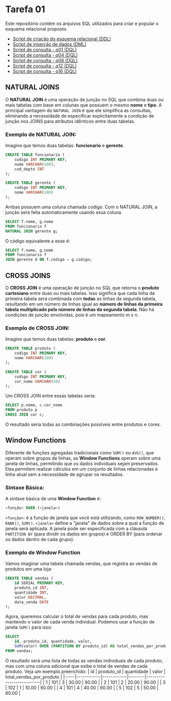 # Tarefa 01

Este repositório contém os arquivos SQL utilizados para criar e popular o esquema relacional proposto.

- [Script de criação do esquema relacional (DDL)](tarefa01-create.sql)
- [Script de inserção de dados (DML)](tarefa01-inserts.sql)
- [Script de consulta - q01 (DQL)](tarefa01-q01.sql)
- [Script de consulta - q04 (DQL)](tarefa01-q04.sql)
- [Script de consulta - q08 (DQL)](tarefa01-q08.sql)
- [Script de consulta - q12 (DQL)](tarefa01-q12.sql)
- [Script de consulta - q16 (DQL)](tarefa01-q16.sql)


## NATURAL JOINS

O **NATURAL JOIN** é uma operação de junção no SQL que combina duas ou mais tabelas com base em colunas que possuem o mesmo **nome** e **tipo**. A principal vantagem do `NATURAL JOIN` é que ele simplifica as consultas, eliminando a necessidade de especificar explicitamente a condição de junção nos JOINS para atributos idênticos entre duas tabelas.

### Exemplo de **NATURAL JOIN**:

Imagine que temos duas tabelas: **funcionario** e **gerente**.

```sql
CREATE TABLE funcionario (
    codigo INT PRIMARY KEY,
    nome VARCHAR(100),
    cod_depto INT
);

CREATE TABLE gerente (
    codigo INT PRIMARY KEY,
    nome VARCHAR(100)
);
```
Ambas possuem uma coluna chamada codigo. Com o NATURAL JOIN, a junção será feita automaticamente usando essa coluna.

```sql
SELECT f.nome, g.nome
FROM funcionario f
NATURAL JOIN gerente g;
```
O código equivalente a esse é:
```sql
SELECT f.nome, g.nome
FROM funcionario f
JOIN gerente d ON f.codigo = g.codigo;
```
## **CROSS JOINS**

O **CROSS JOIN** é uma operação de junção no SQL que retorna o **produto cartesiano** entre duas ou mais tabelas. Isso significa que cada linha da primeira tabela será combinada com **todas** as linhas da segunda tabela, resultando em um número de linhas igual ao **número de linhas da primeira tabela multiplicado pelo número de linhas da segunda tabela**. Não há condições de junção envolvidas, pois é um mapeamento m x n.

### Exemplo de **CROSS JOIN**:

Imagine que temos duas tabelas: **produto** e **cor**.

```sql
CREATE TABLE produto (
    codigo INT PRIMARY KEY,
    nome VARCHAR(100)
);

CREATE TABLE cor (
    codigo INT PRIMARY KEY,
    cor_nome VARCHAR(50)
);
```

Um CROSS JOIN entre essas tabelas seria:

```sql
SELECT p.nome, c.cor_nome
FROM produto p
CROSS JOIN cor c;
```
O resultado seria todas as combinações possíveis entre produtos e cores.

## **Window Functions**
Diferente de funções agregadas tradicionais como `SUM()` ou `AVG()`, que operam sobre grupos de linhas, as **Window Functions** operam sobre uma janela de linhas, permitindo que os dados individuais sejam preservados. Elas permitem realizar cálculos em um conjunto de linhas relacionadas à linha atual sem a necessidade de agrupar os resultados.



### Sintaxe Básica:

A sintaxe básica de uma **Window Function** é:

```sql
<função> OVER (<janela>)
```
`<função>`: é a função de janela que você está utilizando, como `ROW_NUMBER()`, `RANK()`, `SUM()`.
`<janela>` define a "janela" de dados sobre a qual a função de janela será aplicada. A janela pode ser especificada com a cláusula `PARTITION BY` (para dividir os dados em grupos) e ORDER BY (para ordenar os dados dentro de cada grupo).

### Exemplo de Window Function
Vamos imaginar uma tabela chamada vendas, que registra as vendas de produtos em uma loja:
```sql
CREATE TABLE vendas (
    id SERIAL PRIMARY KEY,
    produto_id INT,
    quantidade INT,
    valor DECIMAL,
    data_venda DATE
);
```
Agora, queremos calcular o total de vendas para cada produto, mas mantendo o valor de cada venda individual. Podemos usar a função de janela `SUM()` para isso:

```sql
SELECT
    id, produto_id, quantidade, valor,
    SUM(valor) OVER (PARTITION BY produto_id) AS total_vendas_por_produto
FROM vendas;
```
O resultado será uma lista de todas as vendas individuais de cada produto, mas com uma coluna adicional que exibe o total de vendas de cada produto. Veja um exemplo preenchido:
| id  | produto_id | quantidade | valor  | total_vendas_por_produto |
|-----|------------|------------|--------|--------------------------|
| 1   | 101        | 3          | 30.00  | 90.00                    |
| 2   | 101        | 2          | 20.00  | 90.00                    |
| 3   | 102        | 1          | 10.00  | 60.00                    |
| 4   | 101        | 4          | 40.00  | 90.00                    |
| 5   | 102        | 5          | 50.00  | 60.00                    |